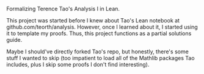 Formalizing Terence Tao's Analysis I in Lean.

This project was started before I knew about Tao's Lean notebook at github.com/teorth/analysis. However, once I learned about it, I started using it to template my proofs. Thus, this project functions as a partial solutions guide.

Maybe I should've directly forked Tao's repo, but honestly, there's some stuff I wanted to skip (too impatient to load all of the Mathlib packages Tao includes, plus I skip some proofs I don't find interesting).
